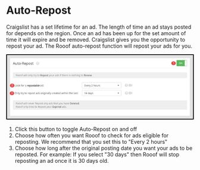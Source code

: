 # Auto-Repost
Craigslist has a set lifetime for an ad. The length of time an ad stays posted for depends on the region. Once an ad has been up for the set amount of time it will expire and be removed. Craigslist gives you the opportunity to repost your ad. The Rooof auto-repost function will repost your ads for you.

![](v6settings7.jpg)
1. Click this button to toggle Auto-Repost on and off
2. Choose how often you want Rooof to check for ads eligible for reposting. We recommend that you set this to "Every 2 hours"
3. Choose how long after the original posting date you want your ads to be reposted. For example: If you select "30 days" then Rooof will stop reposting an ad once it is 30 days old.